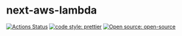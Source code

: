 # next-aws-lambda

[![Actions Status](https://github.com/Meemaw/next-aws-lambda/workflows/Application/badge.svg)](https://github.com/Meemaw/next-aws-lambda/actions)
[![code style: prettier](https://img.shields.io/badge/code_style-prettier-ff69b4.svg)](https://github.com/prettier/prettier) [![Open source: open-source](https://badges.frapsoft.com/os/v1/open-source.svg?v=103)](https://opensource.org/)
